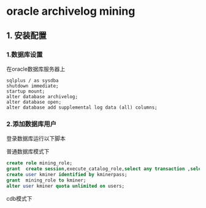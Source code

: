 # oracle archivelog mining 

## 1. 安装配置

### 1.数据库设置
在oracle数据库服务器上
```shell script
sqlplus / as sysdba
shutdown immediate;
startup mount;
alter database archivelog;
alter database open;
alter database add supplemental log data (all) columns;
```

 ### 2.添加数据库用户
  登录数据库运行以下脚本
  
  普通数据库模式下
```sql
create role mining_role;
grant  create session,execute_catalog_role,select any transaction ,select any dictionary to mining_role;
create user kminer identified by kminerpass;
grant  mining_role to kminer;
alter user kminer quota unlimited on users;
```
cdb模式下
```sql

```
